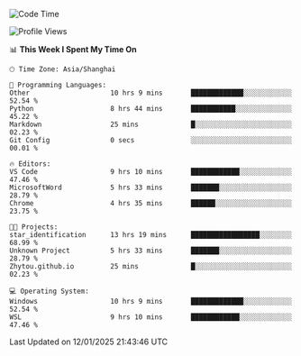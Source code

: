 <!--START_SECTION:waka-->
![Code Time](http://img.shields.io/badge/Code%20Time-2%2C205%20hrs%2030%20mins-blue)

![Profile Views](http://img.shields.io/badge/Profile%20Views-1-blue)

📊 **This Week I Spent My Time On** 

```text
🕑︎ Time Zone: Asia/Shanghai

💬 Programming Languages: 
Other                    10 hrs 9 mins       █████████████░░░░░░░░░░░░   52.54 % 
Python                   8 hrs 44 mins       ███████████░░░░░░░░░░░░░░   45.22 % 
Markdown                 25 mins             █░░░░░░░░░░░░░░░░░░░░░░░░   02.23 % 
Git Config               0 secs              ░░░░░░░░░░░░░░░░░░░░░░░░░   00.01 % 

🔥 Editors: 
VS Code                  9 hrs 10 mins       ████████████░░░░░░░░░░░░░   47.46 % 
MicrosoftWord            5 hrs 33 mins       ███████░░░░░░░░░░░░░░░░░░   28.79 % 
Chrome                   4 hrs 35 mins       ██████░░░░░░░░░░░░░░░░░░░   23.75 % 

🐱‍💻 Projects: 
star_identification      13 hrs 19 mins      █████████████████░░░░░░░░   68.99 % 
Unknown Project          5 hrs 33 mins       ███████░░░░░░░░░░░░░░░░░░   28.79 % 
Zhytou.github.io         25 mins             █░░░░░░░░░░░░░░░░░░░░░░░░   02.23 % 

💻 Operating System: 
Windows                  10 hrs 9 mins       █████████████░░░░░░░░░░░░   52.54 % 
WSL                      9 hrs 10 mins       ████████████░░░░░░░░░░░░░   47.46 % 
```


 Last Updated on 12/01/2025 21:43:46 UTC
<!--END_SECTION:waka-->